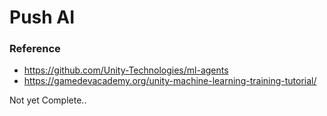 # Push AI

### Reference
- https://github.com/Unity-Technologies/ml-agents
- https://gamedevacademy.org/unity-machine-learning-training-tutorial/

Not yet Complete..
